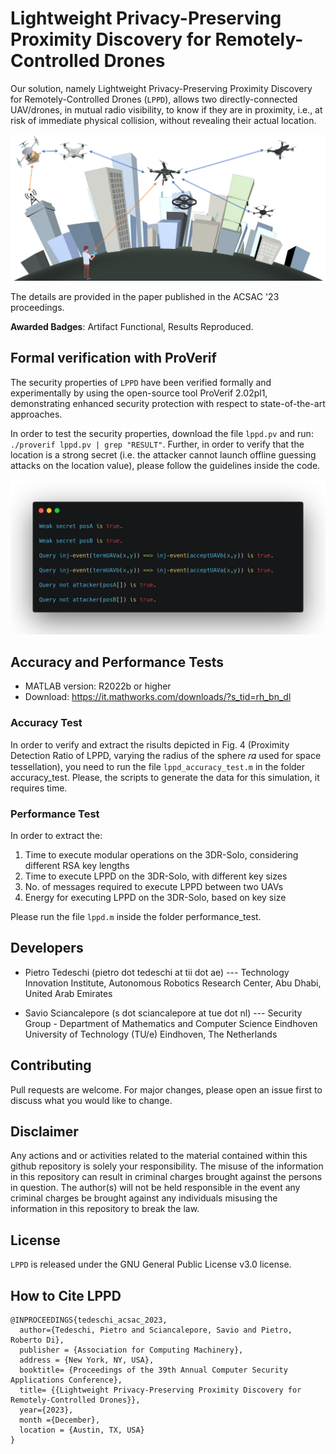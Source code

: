 # Lightweight Privacy-Preserving Proximity Discovery for Remotely-Controlled Drones

Our solution, namely Lightweight Privacy-Preserving Proximity Discovery for Remotely-Controlled Drones (``LPPD``), allows two directly-connected UAV/drones, in mutual radio visibility, to know if they are in proximity, i.e., at risk of immediate physical collision, without revealing their actual location.

<p align="center">
  <img src="./figures/scenario_mys.png" alt="LPPD" width="900">
</p>

The details are provided in the paper published in the ACSAC '23 proceedings.

**Awarded Badges**: Artifact Functional, Results Reproduced.

## Formal verification with ProVerif
The security properties of ``LPPD`` have been verified formally and experimentally by using the open-source tool ProVerif 2.02pl1, demonstrating enhanced security protection with respect to state-of-the-art approaches.

In order to test the security properties, download the file ```lppd.pv``` and run: ```./proverif lppd.pv | grep "RESULT"```.
Further, in order to verify that the location is a strong secret (i.e. the attacker cannot launch offline guessing attacks on the location value), please follow the guidelines inside the code.

<p align="center">
  <img src="./figures/proverif.png" alt="LPPD" width="800">
</p>

## Accuracy and Performance Tests

- MATLAB version: R2022b or higher
- Download: https://it.mathworks.com/downloads/?s_tid=rh_bn_dl

### Accuracy Test
In order to verify and extract the risults depicted in Fig. 4 (Proximity Detection Ratio of LPPD, varying the radius of the sphere 𝑟𝛼 used for space tessellation), you need to run the file ```lppd_accuracy_test.m``` in the folder accuracy_test.
Please, the scripts to generate the data for this simulation, it requires time.

### Performance Test
In order to extract the:
1) Time to execute modular operations on the 3DR-Solo, considering different RSA key lengths
2) Time to execute LPPD on the 3DR-Solo, with different key sizes
3) No. of messages required to execute LPPD between two UAVs
4) Energy for executing LPPD on the 3DR-Solo, based on key size

Please run the file ```lppd.m``` inside the folder performance_test.

## Developers
- Pietro Tedeschi (pietro dot tedeschi at tii dot ae) --- Technology Innovation Institute, Autonomous Robotics Research Center, Abu Dhabi, United Arab Emirates

- Savio Sciancalepore (s dot sciancalepore at tue dot nl) --- Security Group - Department of Mathematics and Computer Science Eindhoven University of Technology (TU/e) Eindhoven, The Netherlands

## Contributing
Pull requests are welcome. For major changes, please open an issue first to discuss what you would like to change.

## Disclaimer
Any actions and or activities related to the material contained within this github repository is solely your responsibility. The misuse of the information in this repository can result in criminal charges brought against the persons in question. The author(s) will not be held responsible in the event any criminal charges be brought against any individuals misusing the information in this repository to break the law.

## License
``LPPD`` is released under the GNU General Public License v3.0 license.

## How to Cite LPPD
```
@INPROCEEDINGS{tedeschi_acsac_2023,
  author={Tedeschi, Pietro and Sciancalepore, Savio and Pietro, Roberto Di},
  publisher = {Association for Computing Machinery},
  address = {New York, NY, USA},
  booktitle= {Proceedings of the 39th Annual Computer Security Applications Conference}, 
  title= {{Lightweight Privacy-Preserving Proximity Discovery for Remotely-Controlled Drones}}, 
  year={2023},
  month ={December},
  location = {Austin, TX, USA}
}
```
